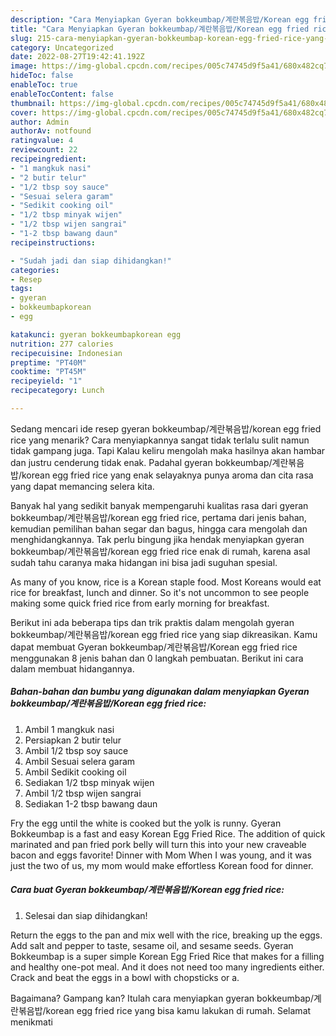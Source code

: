 ```yaml
---
description: "Cara Menyiapkan Gyeran bokkeumbap/계란볶음밥/Korean egg fried rice yang Lezat Sekali"
title: "Cara Menyiapkan Gyeran bokkeumbap/계란볶음밥/Korean egg fried rice yang Lezat Sekali"
slug: 215-cara-menyiapkan-gyeran-bokkeumbap-korean-egg-fried-rice-yang-lezat-sekali
category: Uncategorized
date: 2022-08-27T19:42:41.192Z
image: https://img-global.cpcdn.com/recipes/005c74745d9f5a41/680x482cq70/gyeran-bokkeumbap계란볶음밥korean-egg-fried-rice-foto-resep-utama.jpg
hideToc: false
enableToc: true
enableTocContent: false
thumbnail: https://img-global.cpcdn.com/recipes/005c74745d9f5a41/680x482cq70/gyeran-bokkeumbap계란볶음밥korean-egg-fried-rice-foto-resep-utama.jpg
cover: https://img-global.cpcdn.com/recipes/005c74745d9f5a41/680x482cq70/gyeran-bokkeumbap계란볶음밥korean-egg-fried-rice-foto-resep-utama.jpg
author: Admin
authorAv: notfound
ratingvalue: 4
reviewcount: 22
recipeingredient:
- "1 mangkuk nasi"
- "2 butir telur"
- "1/2 tbsp soy sauce"
- "Sesuai selera garam"
- "Sedikit cooking oil"
- "1/2 tbsp minyak wijen"
- "1/2 tbsp wijen sangrai"
- "1-2 tbsp bawang daun"
recipeinstructions:

- "Sudah jadi dan siap dihidangkan!"
categories:
- Resep
tags:
- gyeran
- bokkeumbapkorean
- egg

katakunci: gyeran bokkeumbapkorean egg 
nutrition: 277 calories
recipecuisine: Indonesian
preptime: "PT40M"
cooktime: "PT45M"
recipeyield: "1"
recipecategory: Lunch

---
```



Sedang mencari ide resep gyeran bokkeumbap/계란볶음밥/korean egg fried rice yang menarik? Cara menyiapkannya sangat tidak terlalu sulit namun tidak gampang juga. Tapi Kalau keliru mengolah maka hasilnya akan hambar dan justru cenderung tidak enak. Padahal gyeran bokkeumbap/계란볶음밥/korean egg fried rice yang enak selayaknya punya aroma dan cita rasa yang dapat memancing selera kita.


Banyak hal yang sedikit banyak mempengaruhi kualitas rasa dari gyeran bokkeumbap/계란볶음밥/korean egg fried rice, pertama dari jenis bahan, kemudian pemilihan bahan segar dan bagus, hingga cara mengolah dan menghidangkannya. Tak perlu bingung jika hendak menyiapkan gyeran bokkeumbap/계란볶음밥/korean egg fried rice enak di rumah, karena asal sudah tahu caranya maka hidangan ini bisa jadi suguhan spesial.

As many of you know, rice is a Korean staple food. Most Koreans would eat rice for breakfast, lunch and dinner. So it&#39;s not uncommon to see people making some quick fried rice from early morning for breakfast.


Berikut ini ada beberapa tips dan trik praktis dalam mengolah gyeran bokkeumbap/계란볶음밥/korean egg fried rice yang siap dikreasikan. Kamu dapat membuat Gyeran bokkeumbap/계란볶음밥/Korean egg fried rice menggunakan 8 jenis bahan dan 0 langkah pembuatan. Berikut ini cara dalam membuat hidangannya.

<!--inarticleads1-->

##### Bahan-bahan dan bumbu yang digunakan dalam menyiapkan Gyeran bokkeumbap/계란볶음밥/Korean egg fried rice:

1. Ambil 1 mangkuk nasi
1. Persiapkan 2 butir telur
1. Ambil 1/2 tbsp soy sauce
1. Ambil Sesuai selera garam
1. Ambil Sedikit cooking oil
1. Sediakan 1/2 tbsp minyak wijen
1. Ambil 1/2 tbsp wijen sangrai
1. Sediakan 1-2 tbsp bawang daun


Fry the egg until the white is cooked but the yolk is runny. Gyeran Bokkeumbap is a fast and easy Korean Egg Fried Rice. The addition of quick marinated and pan fried pork belly will turn this into your new craveable bacon and eggs favorite! Dinner with Mom When I was young, and it was just the two of us, my mom would make effortless Korean food for dinner. 

<!--inarticleads2-->

##### Cara buat Gyeran bokkeumbap/계란볶음밥/Korean egg fried rice:


1. Selesai dan siap dihidangkan!

Return the eggs to the pan and mix well with the rice, breaking up the eggs. Add salt and pepper to taste, sesame oil, and sesame seeds. Gyeran Bokkeumbap is a super simple Korean Egg Fried Rice that makes for a filling and healthy one-pot meal. And it does not need too many ingredients either. Crack and beat the eggs in a bowl with chopsticks or a. 

Bagaimana? Gampang kan? Itulah cara menyiapkan gyeran bokkeumbap/계란볶음밥/korean egg fried rice yang bisa kamu lakukan di rumah. Selamat menikmati
